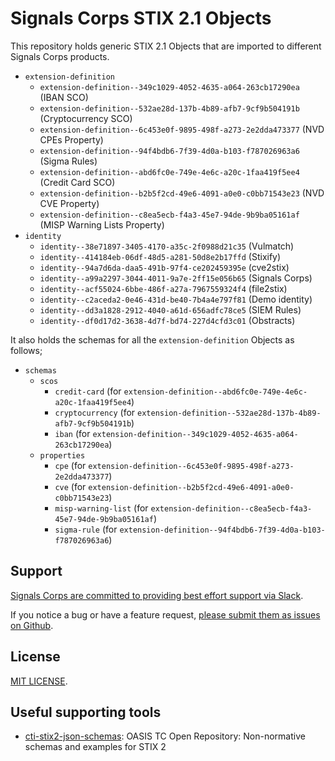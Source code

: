 # Signals Corps STIX 2.1 Objects

This repository holds generic STIX 2.1 Objects that are imported to different Signals Corps products.

* `extension-definition`
	* `extension-definition--349c1029-4052-4635-a064-263cb17290ea` (IBAN SCO)
	* `extension-definition--532ae28d-137b-4b89-afb7-9cf9b504191b` (Cryptocurrency SCO)
	* `extension-definition--6c453e0f-9895-498f-a273-2e2dda473377` (NVD CPEs Property)
	* `extension-definition--94f4bdb6-7f39-4d0a-b103-f787026963a6` (Sigma Rules)
	* `extension-definition--abd6fc0e-749e-4e6c-a20c-1faa419f5ee4` (Credit Card SCO)
	* `extension-definition--b2b5f2cd-49e6-4091-a0e0-c0bb71543e23` (NVD CVE Property)
	* `extension-definition--c8ea5ecb-f4a3-45e7-94de-9b9ba05161af` (MISP Warning Lists Property)
* `identity`
	* `identity--38e71897-3405-4170-a35c-2f0988d21c35` (Vulmatch)
	* `identity--414184eb-06df-48d5-a281-50d8e2b17ffd` (Stixify)
	* `identity--94a7d6da-daa5-491b-97f4-ce202459395e` (cve2stix)
	* `identity--a99a2297-3044-4011-9a7e-2ff15e056b65` (Signals Corps)
	* `identity--acf55024-6bbe-486f-a27a-7967559324f4` (file2stix)
	* `identity--c2aceda2-0e46-431d-be40-7b4a4e797f81` (Demo identity)
	* `identity--dd3a1828-2912-4040-a61d-656adfc78ce5` (SIEM Rules)
	* `identity--df0d17d2-3638-4d7f-bd74-227d4cfd3c01` (Obstracts)

It also holds the schemas for all the `extension-definition` Objects as follows;

* `schemas`
	* `scos`
		* `credit-card` (for `extension-definition--abd6fc0e-749e-4e6c-a20c-1faa419f5ee4`)
		* `cryptocurrency` (for `extension-definition--532ae28d-137b-4b89-afb7-9cf9b504191b`)
		* `iban` (for `extension-definition--349c1029-4052-4635-a064-263cb17290ea`)
	* `properties`
		* `cpe` (for `extension-definition--6c453e0f-9895-498f-a273-2e2dda473377`)
		* `cve` (for `extension-definition--b2b5f2cd-49e6-4091-a0e0-c0bb71543e23`)
		* `misp-warning-list` (for `extension-definition--c8ea5ecb-f4a3-45e7-94de-9b9ba05161af`)
		* `sigma-rule` (for `extension-definition--94f4bdb6-7f39-4d0a-b103-f787026963a6`)

## Support

[Signals Corps are committed to providing best effort support via Slack](https://join.slack.com/t/signalscorps-public/shared_invite/zt-1exnc12ww-9RKR6aMgO57GmHcl156DAA).

If you notice a bug or have a feature request, [please submit them as issues on Github](https://github.com/signalscorps/cve2stix/issues).

## License

[MIT LICENSE](/LICENSE).

## Useful supporting tools

* [cti-stix2-json-schemas](https://github.com/oasis-open/cti-stix2-json-schemas): OASIS TC Open Repository: Non-normative schemas and examples for STIX 2